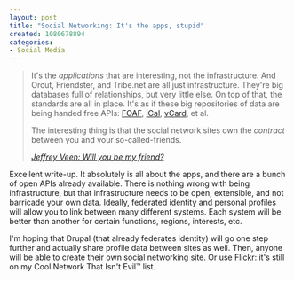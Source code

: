 ```yaml
--- 
layout: post
title: "Social Networking: It's the apps, stupid"
created: 1080678894
categories: 
- Social Media
---
```

<blockquote>
<p>It's the <em>applications</em> that are interesting, not the infrastructure. And Orcut, Friendster, and Tribe.net are all just infrastructure. They're big databases full of relationships, but very little else. On top of that, the standards are all in place. It's as if these big repositories of data are being handed free APIs: <a href="http://www.foaf-project.org/">FOAF</a>, <a href="http://www.ietf.org/rfc/rfc2445.txt">iCal</a>, <a href="http://www.ietf.org/rfc/rfc2426.txt">vCard</a>, et al.</p>
<p>The interesting thing is that the social network sites own the <em>contract</em> between you and your so-called-friends.</p>
<cite><a href="http://www.veen.com/jeff/archives/000512.html">Jeffrey Veen: Will you be my friend?</a></cite></blockquote>

<p>Excellent write-up. It absolutely is all about the apps, and there are a bunch of open APIs already available. There is nothing wrong with being infrastructure, but that infrastructure needs to be open, extensible, and not barricade your own data. Ideally, federated identity and personal profiles will allow you to link between many different systems. Each system will be better than another for certain functions, regions, interests, etc.</p>

<p>I'm hoping that Drupal (that already federates identity) will go one step further and actually share profile data between sites as well. Then, anyone will be able to create their own social networking site. Or use <a href="http://www.flickr.com">Flickr</a>: it's still on my Cool Network That Isn't Evil&#153; list.</p>
